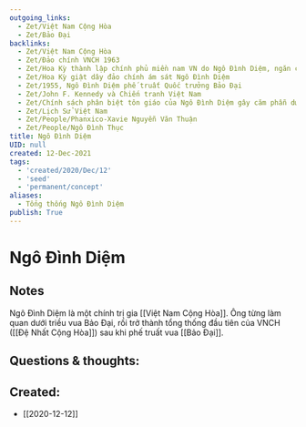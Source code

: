 ```yaml
---
outgoing_links:
  - Zet/Việt Nam Cộng Hòa
  - Zet/Bảo Đại
backlinks:
  - Zet/Việt Nam Cộng Hòa
  - Zet/Đảo chính VNCH 1963
  - Zet/Hoa Kỳ thành lập chính phủ miền nam VN do Ngô Đình Diệm, ngăn cản tổng tuyển cử
  - Zet/Hoa Kỳ giật dây đảo chính ám sát Ngô Đình Diệm
  - Zet/1955, Ngô Đình Diệm phế truất Quốc trưởng Bảo Đại
  - Zet/John F. Kennedy và Chiến tranh Việt Nam
  - Zet/Chính sách phân biệt tôn giáo của Ngô Đình Diệm gây căm phẫn dư luận
  - Zet/Lịch Sử Việt Nam
  - Zet/People/Phanxico-Xavie Nguyễn Văn Thuận
  - Zet/People/Ngô Đình Thục
title: Ngô Đình Diệm
UID: null
created: 12-Dec-2021
tags:
  - 'created/2020/Dec/12'
  - 'seed'
  - 'permanent/concept'
aliases:
  - Tổng thống Ngô Đình Diệm
publish: True
---
```

# Ngô Đình Diệm

## Notes
Ngô Đình Diệm là một chính trị gia [[Việt Nam Cộng Hòa]]. Ông từng làm quan dưới triều vua Bảo Đại, rồi trở thành tổng thống đầu tiên của VNCH ([[Đệ Nhất Cộng Hòa]]) sau khi phế truất vua [[Bảo Đại]].

## Questions & thoughts:


## Created:
- [[2020-12-12]]

